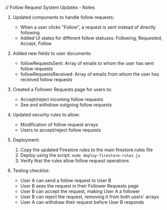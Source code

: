 // Follow Request System Updates - Notes

1. Updated components to handle follow requests:
   - When a user clicks "Follow", a request is sent instead of directly following
   - Added UI states for different follow statuses: Following, Requested, Accept, Follow

2. Added new fields to user documents:
   - followRequestsSent: Array of emails to whom the user has sent follow requests
   - followRequestsReceived: Array of emails from whom the user has received follow requests

3. Created a Follower Requests page for users to:
   - Accept/reject incoming follow requests
   - See and withdraw outgoing follow requests

4. Updated security rules to allow:
   - Modification of follow request arrays
   - Users to accept/reject follow requests

5. Deployment:
   1. Copy the updated Firestore rules to the main firestore.rules file
   2. Deploy using the script: `node deploy-firestore-rules.js`
   3. Verify that the rules allow follow request operations

6. Testing checklist:
   - User A can send a follow request to User B
   - User B sees the request in their Follower Requests page
   - User B can accept the request, making User A a follower
   - User B can reject the request, removing it from both users' arrays
   - User A can withdraw their request before User B responds
